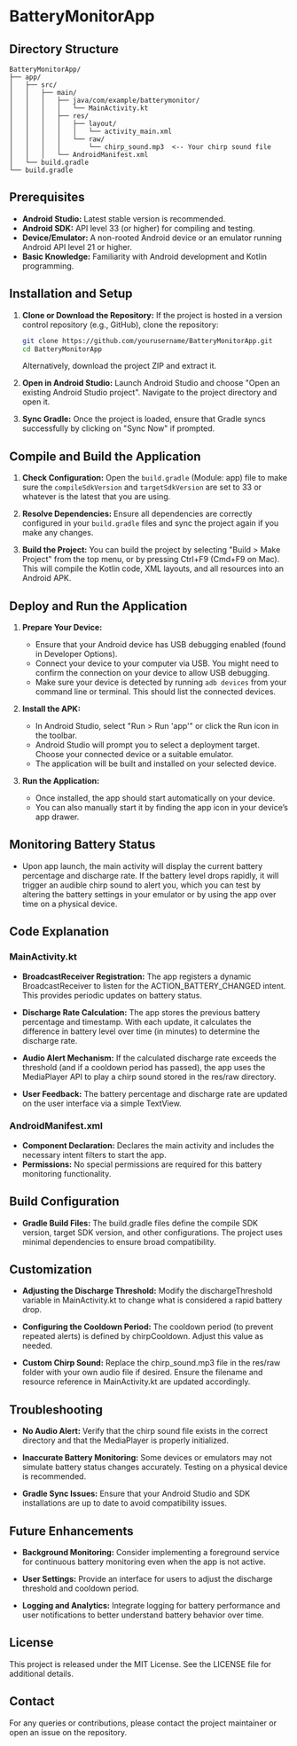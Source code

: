 
# BatteryMonitorApp

## Directory Structure
```
BatteryMonitorApp/
├── app/
│   ├── src/
│   │   ├── main/
│   │   │   ├── java/com/example/batterymonitor/
│   │   │   │   └── MainActivity.kt
│   │   │   ├── res/
│   │   │   │   ├── layout/
│   │   │   │   │   └── activity_main.xml
│   │   │   │   └── raw/
│   │   │   │       └── chirp_sound.mp3  <-- Your chirp sound file
│   │   │   └── AndroidManifest.xml
│   └── build.gradle
└── build.gradle
```

## Prerequisites

- **Android Studio:** Latest stable version is recommended.
- **Android SDK:** API level 33 (or higher) for compiling and testing.
- **Device/Emulator:** A non-rooted Android device or an emulator running Android API level 21 or higher.
- **Basic Knowledge:** Familiarity with Android development and Kotlin programming.

## Installation and Setup

1. **Clone or Download the Repository:**
   If the project is hosted in a version control repository (e.g., GitHub), clone the repository:
   ```bash
   git clone https://github.com/yourusername/BatteryMonitorApp.git
   cd BatteryMonitorApp
   ```

   Alternatively, download the project ZIP and extract it.

2. **Open in Android Studio:**
   Launch Android Studio and choose "Open an existing Android Studio project". Navigate to the project directory and open it.

3. **Sync Gradle:**
   Once the project is loaded, ensure that Gradle syncs successfully by clicking on "Sync Now" if prompted.

## Compile and Build the Application

1. **Check Configuration:**
   Open the `build.gradle` (Module: app) file to make sure the `compileSdkVersion` and `targetSdkVersion` are set to 33 or whatever is the latest that you are using.

2. **Resolve Dependencies:**
   Ensure all dependencies are correctly configured in your `build.gradle` files and sync the project again if you make any changes.

3. **Build the Project:**
   You can build the project by selecting "Build > Make Project" from the top menu, or by pressing Ctrl+F9 (Cmd+F9 on Mac). This will compile the Kotlin code, XML layouts, and all resources into an Android APK.

## Deploy and Run the Application

1. **Prepare Your Device:**
   - Ensure that your Android device has USB debugging enabled (found in Developer Options).
   - Connect your device to your computer via USB. You might need to confirm the connection on your device to allow USB debugging.
   - Make sure your device is detected by running `adb devices` from your command line or terminal. This should list the connected devices.

2. **Install the APK:**
   - In Android Studio, select "Run > Run 'app'" or click the Run icon in the toolbar.
   - Android Studio will prompt you to select a deployment target. Choose your connected device or a suitable emulator.
   - The application will be built and installed on your selected device.

3. **Run the Application:**
   - Once installed, the app should start automatically on your device.
   - You can also manually start it by finding the app icon in your device’s app drawer.

## Monitoring Battery Status

- Upon app launch, the main activity will display the current battery percentage and discharge rate. If the battery level drops rapidly, it will trigger an audible chirp sound to alert you, which you can test by altering the battery settings in your emulator or by using the app over time on a physical device.

## Code Explanation

### MainActivity.kt

- **BroadcastReceiver Registration:**
  The app registers a dynamic BroadcastReceiver to listen for the ACTION_BATTERY_CHANGED intent. This provides periodic updates on battery status.

- **Discharge Rate Calculation:**
  The app stores the previous battery percentage and timestamp. With each update, it calculates the difference in battery level over time (in minutes) to determine the discharge rate.

- **Audio Alert Mechanism:**
  If the calculated discharge rate exceeds the threshold (and if a cooldown period has passed), the app uses the MediaPlayer API to play a chirp sound stored in the res/raw directory.

- **User Feedback:**
  The battery percentage and discharge rate are updated on the user interface via a simple TextView.

### AndroidManifest.xml

- **Component Declaration:**
  Declares the main activity and includes the necessary intent filters to start the app.
- **Permissions:**
  No special permissions are required for this battery monitoring functionality.

## Build Configuration

- **Gradle Build Files:**
  The build.gradle files define the compile SDK version, target SDK version, and other configurations. The project uses minimal dependencies to ensure broad compatibility.

## Customization

- **Adjusting the Discharge Threshold:**
  Modify the dischargeThreshold variable in MainActivity.kt to change what is considered a rapid battery drop.

- **Configuring the Cooldown Period:**
  The cooldown period (to prevent repeated alerts) is defined by chirpCooldown. Adjust this value as needed.

- **Custom Chirp Sound:**
  Replace the chirp_sound.mp3 file in the res/raw folder with your own audio file if desired. Ensure the filename and resource reference in MainActivity.kt are updated accordingly.

## Troubleshooting

- **No Audio Alert:**
  Verify that the chirp sound file exists in the correct directory and that the MediaPlayer is properly initialized.

- **Inaccurate Battery Monitoring:**
  Some devices or emulators may not simulate battery status changes accurately. Testing on a physical device is recommended.

- **Gradle Sync Issues:**
  Ensure that your Android Studio and SDK installations are up to date to avoid compatibility issues.

## Future Enhancements

- **Background Monitoring:**
  Consider implementing a foreground service for continuous battery monitoring even when the app is not active.

- **User Settings:**
  Provide an interface for users to adjust the discharge threshold and cooldown period.

- **Logging and Analytics:**
  Integrate logging for battery performance and user notifications to better understand battery behavior over time.

## License

This project is released under the MIT License. See the LICENSE file for additional details.

## Contact

For any queries or contributions, please contact the project maintainer or open an issue on the repository.